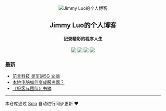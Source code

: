 <p align="center"><img alt="Jimmy Luo的个人博客" src="https://avatars1.githubusercontent.com/u/7272363?v=4"></p><h2 align="center">
Jimmy Luo的个人博客
</h2>

<h4 align="center">记录精彩的程序人生</h4>
<p align="center"><a title="Jimmy Luo的个人博客" target="_blank" href="https://github.com/LuoJimmy/solo-blog"><img src="https://img.shields.io/github/last-commit/LuoJimmy/solo-blog.svg?style=flat-square&color=FF9900"></a>
<a title="GitHub repo size in bytes" target="_blank" href="https://github.com/LuoJimmy/solo-blog"><img src="https://img.shields.io/github/repo-size/LuoJimmy/solo-blog.svg?style=flat-square"></a>
<a title="Solo Version" target="_blank" href="https://github.com/b3log/solo/releases"><img src="https://img.shields.io/badge/solo-3.6.0-f1e05a.svg?style=flat-square&color=blueviolet"></a>
<a title="Hits" target="_blank" href="https://github.com/b3log/hits"><img src="https://hits.b3log.org/LuoJimmy/solo-blog.svg"></a></p>

### 最新

* [前言科技 吴军讲5G 文摘](http://blog.luojinming.com/articles/2019/10/25/1571986055653.html)
* [本地电脑如何变成服务器？](http://blog.luojinming.com/articles/2019/05/22/1558465405493.html)
* [《极客与团队》书摘](http://blog.luojinming.com/articles/2019/05/16/1557944680850.html)



---

本仓库通过 [Solo](https://github.com/b3log/solo) 自动进行同步更新 ❤️ 